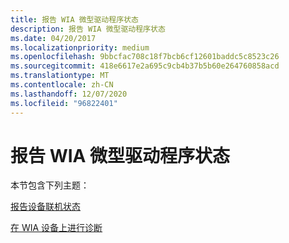 ```yaml
---
title: 报告 WIA 微型驱动程序状态
description: 报告 WIA 微型驱动程序状态
ms.date: 04/20/2017
ms.localizationpriority: medium
ms.openlocfilehash: 9bbcfac708c18f7bcb6cf12601baddc5c8523c26
ms.sourcegitcommit: 418e6617e2a695c9cb4b37b5b60e264760858acd
ms.translationtype: MT
ms.contentlocale: zh-CN
ms.lasthandoff: 12/07/2020
ms.locfileid: "96822401"
---
```

# <a name="reporting-wia-minidriver-status"></a>报告 WIA 微型驱动程序状态





本节包含下列主题：

[报告设备联机状态](reporting-device-online-status.md)

[在 WIA 设备上进行诊断](performing-diagnostics-on-a-wia-device.md)

 

 




